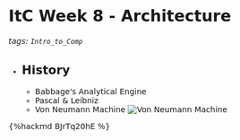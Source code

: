 <font face="Dejavu Sans"/>

# ItC Week 8 - Architecture

###### tags: `Intro_to_Comp`

- ## History
  
  - Babbage's Analytical Engine
  - Pascal & Leibniz
  - Von Neumann Machine
    ![Von Neumann Machine](https://i.imgur.com/x3wj0I2.png)



{%hackmd BJrTq20hE %}